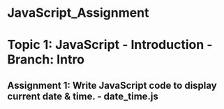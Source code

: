 # JavaScript_Assignment

Topic 1: JavaScript - Introduction  - Branch: Intro
======

  Assignment 1: Write JavaScript code to display current date & time.  - date_time.js
  ------
